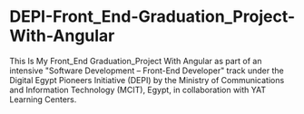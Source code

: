 # DEPI-Front_End-Graduation_Project-With-Angular
This Is My Front_End Graduation_Project With Angular as part of an intensive "Software Development – Front-End Developer" track under the Digital Egypt Pioneers Initiative (DEPI) by the Ministry of Communications and Information Technology (MCIT), Egypt, in collaboration with YAT Learning Centers.
